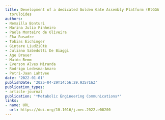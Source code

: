 ```yaml
---
title: Development of a dedicated Golden Gate Assembly Platform (RtGGA) for Rhodotorula
  toruloides
authors:
- Nemailla Bonturi
- Marina Julio Pinheiro
- Paola Monteiro de Oliveira
- Eka Rusadze
- Tobias Eichinger
- Gintare Liudžiūtė
- Juliano Sabedotti De Biaggi
- Age Brauer
- Maido Remm
- Everson Alves Miranda
- Rodrigo Ledesma‐Amaro
- Petri‐Jaan Lahtvee
date: '2022-01-01'
publishDate: '2025-04-29T14:56:29.935716Z'
publication_types:
- article-journal
publication: '*Metabolic Engineering Communications*'
links:
- name: URL
  url: https://doi.org/10.1016/j.mec.2022.e00200
---
```


